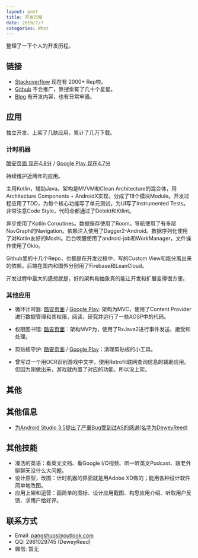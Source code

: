 ```yaml
---
layout: post
title: 开发历程
date: 2019/7/7
categories: What
---
```


整理了一下个人的开发历程。

<!--more-->

## 链接

- [Stackoverflow](https://stackoverflow.com/users/5507158/dewey-reed) 现在有 2000+ Rep啦。
- [Github](https://github.com/DeweyReed) 不会推广，靠搜索有了几十个星星。
- [Blog](https://aprildown.xyz/) 有开发内容，也有日常牢骚。

## 应用

独立开发、上架了几款应用，累计了几万下载。

### 计时机器

[酷安页面 现在4.8分](https://www.coolapk.com/apk/177033) / [Google Play 现在4.7分](https://play.google.com/store/apps/details?id=io.github.deweyreed.timer.google)

持续维护近两年的应用。

主用Kotlin，辅助Java。架构是MVVM和Clean Architecture的混合体，用Architecture Components + AndroidX实现，分成了18个模块Module。开发过程应用了TDD，为每个核心功能写了单元测试，为UI写了Instrumented Tests。非常注意Code Style，代码全都通过了Detekt和Ktlint。

异步使用了Kotlin Coroutines。数据保存使用了Room。导航使用了有多层NavGraph的Navigation。依赖注入使用了Dagger2-Android。数据序列化使用了对Kotlin友好的Moshi。后台唤醒使用了android-job和WorkManager，文件操作使用了Okio。

Github里的十几个Repo，也都是在开发过程中，写的Custom View和能分离出来的依赖。后端在国内和国外分别用了Firebase和LeanCloud。

开发过程中最大的感想就是，好的架构和抽象真的能让开发和扩展变得很方便。

### 其他应用

- 循环计时器: [酷安页面](https://www.coolapk.com/apk/118705) / [Google Play](https://play.google.com/store/apps/details?id=com.finalweek10.android.cyclealarm): 架构为MVC，使用了Content Provider进行数据管理和其权限，阅读、研究并运行了一些AOSP中的代码。

- 权限图书馆: [酷安页面](https://www.coolapk.com/apk/162565)：架构MVP为，使用了RxJava2进行事件发送、接受和处理。

- 剪贴板守护: [酷安页面](https://www.coolapk.com/apk/180063) / [Google Play](https://play.google.com/store/apps/details?id=io.github.deweyreed.clipboardcleaner)：清理剪贴板的小工具。

- 曾写过一个用OCR识别游戏中文字，使用Retrofit联网查询信息的辅助应用。但因为刚做出来，游戏就内置了对应的功能，所以没上架。

## 其他

## 其他信息

- [为Android Studio 3.5提出了严重Bug受到过AS的感谢(名字为DeweyReed)](https://developer.android.com/studio/releases#3-5-community-contributors)

## 其他技能

- 凑活的英语：看英文文档、看Google I/O视频、听一听英文Podcast、跟老外聊聊天没什么大问题。
- 设计原型，改图：计时机器的界面就是用Adobe XD做的；能用各种设计软件简单地改图。
- 应用上架和运营：画简单的图标、设计应用截图、构思应用介绍、听取用户反馈、求用户给好评。

## 联系方式

- Email: [pangshups@outlook.com](mailto:pangshups@outlook.com)
- QQ: 2961029745 (DeweyReed)
- 微信: 暂无
